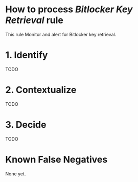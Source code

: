 # How to process *Bitlocker Key Retrieval* rule
This rule Monitor and alert for Bitlocker key retrieval.

# 1. Identify
TODO

# 2. Contextualize
TODO

# 3. Decide
TODO

# Known False Negatives
None yet.

